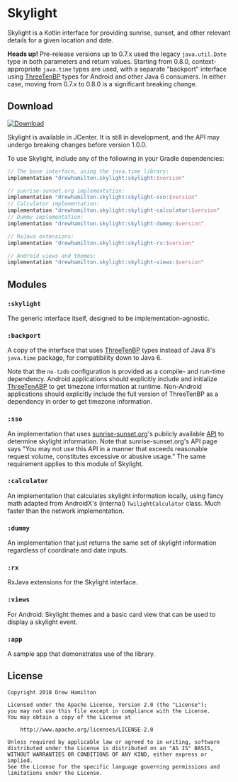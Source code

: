 # Skylight

Skylight is a Kotlin interface for providing sunrise, sunset, and other relevant details for a given location and date.

**Heads up!** Pre-release versions up to 0.7.x used the legacy `java.util.Date` type in both parameters and return
values. Starting from 0.8.0, context-appropriate `java.time` types are used, with a separate "backport" interface using
[ThreeTenBP](https://www.threeten.org/threetenbp/) types for Android and other Java 6 consumers. In either case, moving
from 0.7.x to 0.8.0 is a significant breaking change.

## Download
[ ![Download](https://api.bintray.com/packages/drewhamilton/Skylight/Skylight/images/download.svg) ](https://bintray.com/drewhamilton/Skylight)

Skylight is available in JCenter. It is still in development, and the API may undergo breaking changes before version
1.0.0.

To use Skylight, include any of the following in your Gradle dependencies:
```groovy
// The base interface, using the java.time library:
implementation "drewhamilton.skylight:skylight:$version"

// sunrise-sunset.org implementation:
implementation "drewhamilton.skylight:skylight-sso:$version"
// Calculator implementation:
implementation "drewhamilton.skylight:skylight-calculator:$version"
// Dummy implementation:
implementation "drewhamilton.skylight:skylight-dummy:$version"

// RxJava extensions:
implementation "drewhamilton.skylight:skylight-rx:$version"

// Android views and themes:
implementation "drewhamilton.skylight:skylight-views:$version"
```

## Modules

### `:skylight`
The generic interface itself, designed to be implementation-agnostic.

### `:backport`
A copy of the interface that uses [ThreeTenBP](https://www.threeten.org/threetenbp/) types instead of Java 8's
`java.time` package, for compatibility down to Java 6.

Note that the `no-tzdb` configuration is provided as a compile- and run-time dependency. Android applications should
explicitly include and initialize [ThreeTenABP](https://github.com/JakeWharton/ThreeTenABP) to get timezone information
at runtime. Non-Android applications should explicitly include the full version of ThreeTenBP as a dependency in order
to get timezone information.

### `:sso`
An implementation that uses [sunrise-sunset.org](https://sunrise-sunset.org/)'s publicly available
[API](https://sunrise-sunset.org/api) to determine skylight information. Note that sunrise-sunset.org's API page says
"You may not use this API in a manner that exceeds reasonable request volume, constitutes excessive or abusive usage."
The same requirement applies to this module of Skylight.

### `:calculator`
An implementation that calculates skylight information locally, using fancy math adapted from AndroidX's (internal)
`TwilightCalculator` class. Much faster than the network implementation.

### `:dummy`
An implementation that just returns the same set of skylight information regardless of coordinate and date inputs.

### `:rx`
RxJava extensions for the Skylight interface.

### `:views`
For Android: Skylight themes and a basic card view that can be used to display a skylight event.

### `:app`
A sample app that demonstrates use of the library.

## License
```
Copyright 2018 Drew Hamilton

Licensed under the Apache License, Version 2.0 (the "License");
you may not use this file except in compliance with the License.
You may obtain a copy of the License at

    http://www.apache.org/licenses/LICENSE-2.0

Unless required by applicable law or agreed to in writing, software
distributed under the License is distributed on an "AS IS" BASIS,
WITHOUT WARRANTIES OR CONDITIONS OF ANY KIND, either express or implied.
See the License for the specific language governing permissions and
limitations under the License.
```
